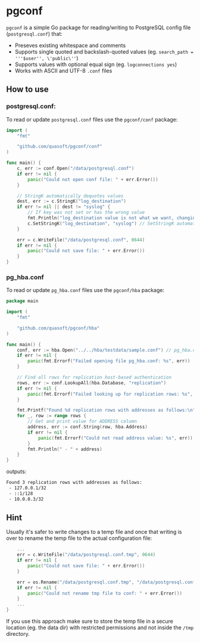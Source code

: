 # pgconf

`pgconf` is a simple Go package for reading/writing to PostgreSQL config file (`postgresql.conf`) that:

* Preseves existing whitespace and comments
* Supports single quoted and backslash-quoted values (eg. `search_path = '''$user'', \'public\''`)
* Supports values with optional equal sign (eg. `logconnections yes`)
* Works with ASCII and UTF-8 `.conf` files

## How to use

### postgresql.conf:

To read or update `postgresql.conf` files use the `pgconf/conf` package:

```go
import (
	"fmt"

	"github.com/quasoft/pgconf/conf"
)

func main() {
	c, err := conf.Open("/data/postgresql.conf")
	if err != nil {
		panic("Could not open conf file: " + err.Error())
	}

	// StringK automatically dequotes values
	dest, err := c.StringK("log_destination")
	if err != nil || dest != "syslog" {
		// If key was not set or has the wrong value
		fmt.Println("log_destination value is not what we want, changing it now")
		c.SetStringK("log_destination", "syslog") // SetStringK automatically quotes values if necessary
	}

	err = c.WriteFile("/data/postgresql.conf", 0644)
	if err != nil {
		panic("Could not save file: " + err.Error())
	}
}
```

### pg_hba.conf

To read or update `pg_hba.conf` files use the `pgconf/hba` package:

```go
package main

import (
	"fmt"

	"github.com/quasoft/pgconf/hba"
)

func main() {
	conf, err := hba.Open("../../hba/testdata/sample.conf") // pg_hba.conf
	if err != nil {
		panic(fmt.Errorf("Failed opening file pg_hba.conf: %s", err))
	}

	// Find all rows for replication host-based authentication
	rows, err := conf.LookupAll(hba.Database, "replication")
	if err != nil {
		panic(fmt.Errorf("Failed looking up for replication rows: %s", err))
	}

	fmt.Printf("Found %d replication rows with addresses as follows:\n", len(rows))
	for _, row := range rows {
		// Get and print value for ADDRESS column
		address, err := conf.String(row, hba.Address)
		if err != nil {
			panic(fmt.Errorf("Could not read address value: %s", err))
		}
		fmt.Println(" - " + address)
	}
}
```

outputs:

```bash
Found 3 replication rows with addresses as follows:
 - 127.0.0.1/32
 - ::1/128
 - 10.0.0.3/32
```


## Hint

Usually it's safer to write changes to a temp file and once that writing is over to rename
the temp file to the actual configuration file:

```go
	...
	err = c.WriteFile("/data/postgresql.conf.tmp", 0644)
	if err != nil {
		panic("Could not save file: " + err.Error())
	}

	err = os.Rename("/data/postgresql.conf.tmp", "/data/postgresql.conf")
	if err != nil {
		panic("Could not rename tmp file to conf: " + err.Error())
	}
	...
}
```

If you use this approach make sure to store the temp file in a secure location (eg. the data
dir) with restricted permissions and not inside the `/tmp` directory.